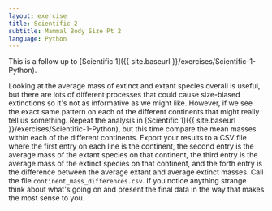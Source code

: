 ```yaml
---
layout: exercise
title: Scientific 2
subtitle: Mammal Body Size Pt 2
language: Python
---
```


This is a follow up to
[Scientific 1]({{ site.baseurl }}/exercises/Scientific-1-Python).

Looking at the average mass of extinct and extant species overall is useful, but
there are lots of different processes that could cause size-biased extinctions
so it's not as informative as we might like.  However, if we see the exact same
pattern on each of the different continents that might really tell us
something. Repeat the analysis in
[Scientific 1]({{ site.baseurl }}/exercises/Scientific-1-Python), but this time compare the
mean masses within each of the different continents. Export your results to a
CSV file where the first entry on each line is the continent, the second entry
is the average mass of the extant species on that continent, the third entry is
the average mass of the extinct species on that continent, and the forth entry
is the difference between the average extant and average extinct masses. Call
the file `continent_mass_differences.csv`. If you notice anything
strange think about what's going on and present the final data in the way that
makes the most sense to you.
